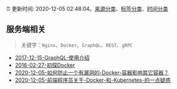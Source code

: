 :alarm_clock: 更新时间: 2020-12-05 02:48:04。[来源分类](../README.md)、[标签分类](../TAGS.md)、[时间分类](../TIMELINE.md)

## 服务端相关


> 关键字：`Nginx`、`Docker`、`GraphQL`、`REST`、`gRPC`



- [2017-12-15-GraphQL-使用介绍](https://aotu.io/notes/2017/12/15/graphql-use/) 
- [2016-02-27-初探Docker](https://aotu.io/notes/2016/02/27/docker/) 
- [2020-12-05-如何防止一个有漏洞的-Docker-容器影响其它容器？](https://www.v2ex.com/t/732367) 
- [2020-12-05-前端程序员关于-Docker-和-Kubernetes-的一点疑惑](https://www.v2ex.com/t/732329) 